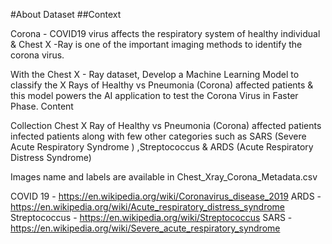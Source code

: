 #About Dataset
##Context

Corona - COVID19 virus affects the respiratory system of healthy individual & Chest X -Ray is one of the important imaging methods to identify the corona virus.

With the Chest X - Ray dataset, Develop a Machine Learning Model to classify the X Rays of Healthy vs Pneumonia (Corona) affected patients & this model powers the AI application to test the Corona Virus in Faster Phase.
Content

Collection Chest X Ray of Healthy vs Pneumonia (Corona) affected patients infected patients along with few other categories such as SARS (Severe Acute Respiratory Syndrome ) ,Streptococcus & ARDS (Acute Respiratory Distress Syndrome)

Images name and labels are available in Chest_Xray_Corona_Metadata.csv

COVID 19 - https://en.wikipedia.org/wiki/Coronavirus_disease_2019
ARDS - https://en.wikipedia.org/wiki/Acute_respiratory_distress_syndrome
Streptococcus - https://en.wikipedia.org/wiki/Streptococcus
SARS - https://en.wikipedia.org/wiki/Severe_acute_respiratory_syndrome
